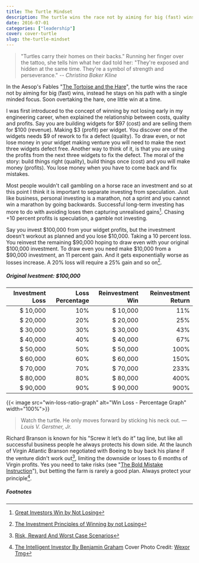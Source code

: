 ```yaml
---
title: The Turtle Mindset
description: The turtle wins the race not by aiming for big (fast) wins, instead he stays on his path with a single minded focus.
date: 2016-07-01
categories: ["leadership"]
cover: cover-turtle
slug: the-turtle-mindset
---
```


> "Turtles carry their homes on their backs." Running her finger over the tattoo, she tells him what her dad told her: "They're exposed and hidden at the same time. They're a symbol of strength and perseverance."
> <cite> -- Christina Baker Kline</cite>

In the Aesop's Fables "[The Tortoise and the Hare](https://en.wikipedia.org/wiki/The_Tortoise_and_the_Hare)", the turtle wins the race not by aiming for big (fast) wins, instead he stays on his path with a single minded focus. Soon overtaking the hare, one little win at a time.

I was first introduced to the concept of winning by not losing early in my engineering career, when explained the relationship between costs, quality and profits. Say you are building widgets for $97 (cost) and are selling them for $100 (revenue). Making $3 (profit) per widget. You discover one of the widgets needs $9 of rework to fix a defect (quality). To draw even, or not lose money in your widget making venture you will need to make the next three widgets defect free. Another way to think of it, is that you are using the profits from the next three widgets to fix the defect. The moral of the story: build things right (quality), build things once (cost) and you will make money (profits). You lose money when you have to come back and fix mistakes.

Most people wouldn't call gambling on a horse race an investment and so at this point I think it is important to separate investing from speculation. Just like business, personal investing is a marathon, not a sprint and you cannot win a marathon by going backwards. Successful long-term investing has more to do with avoiding loses then capturing unrealised gains[^great]. Chasing +10 percent profits is speculation, a gamble not investing.

Say you invest $100,000 from your widget profits, but the investment doesn't workout as planned and you lose $10,000. Taking a 10 percent loss. You reinvest the remaining $90,000 hoping to draw even with your original $100,000 investment. To draw even you need make $10,000 from a $90,000 investment, an 11 percent gain. And it gets exponentially worse as losses increase. A 20% loss will require a 25% gain and so on[^reckoning].

##### Original Ivestment: $100,000

| Investment Loss | Loss Percentage | Reinvestment Win | Reinvestment Return |
|----------------:|----------------:|-----------------:|--------------------:|
| $        10,000 |             10% | $         10,000 |                 11% |
| $        20,000 |             20% | $         20,000 |                 25% |
| $        30,000 |             30% | $         30,000 |                 43% |
| $        40,000 |             40% | $         40,000 |                 67% |
| $        50,000 |             50% | $         50,000 |                100% |
| $        60,000 |             60% | $         60,000 |                150% |
| $        70,000 |             70% | $         70,000 |                233% |
| $        80,000 |             80% | $         80,000 |                400% |
| $        90,000 |             90% | $         90,000 |                900% |

{{< image src="win-loss-ratio-graph" alt="Win Loss - Percentage Graph" width="100%">}}

> Watch the turtle. He only moves forward by sticking his neck out.
> <cite> —Louis V. Gerstner, Jr.</cite>

Richard Branson is known for his "Screw it let’s do it" tag line, but like all successful business people he always protects his down side. At the launch of Virgin Atlantic Branson negotiated with Boeing to buy back his plane if the venture didn't work out[^branson], limiting the downside or loses to 6 months of Virgin profits. Yes you need to take risks (see  "[The Bold Mistake Instruction](/blog/the-bold-mistake-instruction.html)"), but betting the farm is rarely a good plan. Always protect your principle[^TIP].

##### Footnotes
[^reckoning]: [The Investment Principles of Winning by not Losing](http://www.dailyreckoning.com.au/investment-principles-winning-losing/2014/08/13/)
[^great]: [Great Investors Win by Not Losing](https://www.linkedin.com/pulse/great-investors-win-losing-daniel-crosby-ph-d-)
[^branson]: [Risk, Reward And Worst Case Scenarios](http://www.forbes.com/sites/alisoncoleman/2014/05/11/risk-reward-and-worst-case-scenarios-how-entrepreneurs-like-richard-branson-and-tony-hsieh-call-it/#279756b3c28c)
[^TIP]: [The Intelligent Investor By Benjamin Graham](https://www.theinvestorspodcast.com/the-intelligent-investor-benjamin-graham/)
Cover Photo Credit: [Wexor Tmg](https://unsplash.com/photos/L-2p8fapOA8)
